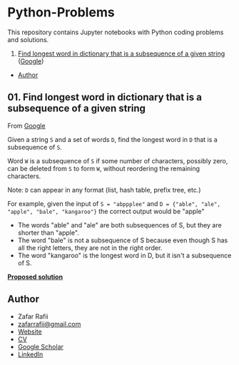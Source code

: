 # Python-Problems
This repository contains Jupyter notebooks with Python coding problems and solutions.

1. [Find longest word in dictionary that is a subsequence of a given string](#find-longest-word-in-dictionary-that-is-a-subsequence-of-a-given-string) ([Google](https://techdevguide.withgoogle.com/paths/foundational/find-longest-word-in-dictionary-that-subsequence-of-given-string/#code-challenge))
- [Author](#author)

## 01. Find longest word in dictionary that is a subsequence of a given string

From [Google](https://techdevguide.withgoogle.com/paths/foundational/find-longest-word-in-dictionary-that-subsequence-of-given-string/#code-challenge)

 Given a string ``S`` and a set of words ``D``, find the longest word in ``D`` that is a subsequence of ``S``.

Word ``W`` is a subsequence of ``S`` if some number of characters, possibly zero, can be deleted from ``S`` to form ``W``, without reordering the remaining characters.

Note: ``D`` can appear in any format (list, hash table, prefix tree, etc.)

For example, given the input of ``S = "abppplee"`` and ``D = {"able", "ale", "apple", "bale", "kangaroo"}`` the correct output would be "apple"

- The words "able" and "ale" are both subsequences of S, but they are shorter than "apple".
- The word "bale" is not a subsequence of S because even though S has all the right letters, they are not in the right order.
- The word "kangaroo" is the longest word in D, but it isn't a subsequence of S.

**[Proposed solution](https://nbviewer.jupyter.org/github/zafarrafii/Python-Problems/blob/master/Problem%2001.ipynb)**


## Author

- Zafar Rafii
- zafarrafii@gmail.com
- [Website](http://zafarrafii.com/)
- [CV](http://zafarrafii.com/Zafar%20Rafii%20-%20C.V..pdf)
- [Google Scholar](https://scholar.google.com/citations?user=8wbS2EsAAAAJ&hl=en)
- [LinkedIn](https://www.linkedin.com/in/zafarrafii/)
